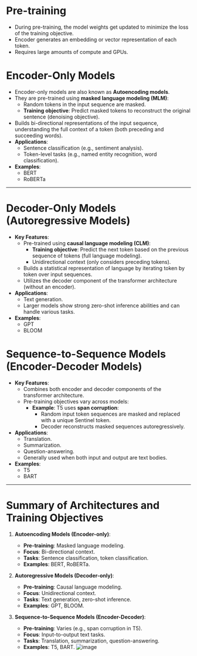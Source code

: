 # Pre-training
- During pre-training, the model weights get updated to minimize the loss of the training objective.
- Encoder generates an embedding or vector representation of each token.
- Requires large amounts of compute and GPUs.

# Encoder-Only Models
- Encoder-only models are also known as **Autoencoding models**.
- They are pre-trained using **masked language modeling (MLM)**:
  - Random tokens in the input sequence are masked.
  - **Training objective**: Predict masked tokens to reconstruct the original sentence (denoising objective).
- Builds bi-directional representations of the input sequence, understanding the full context of a token (both preceding and succeeding words).
- **Applications**:
  - Sentence classification (e.g., sentiment analysis).
  - Token-level tasks (e.g., named entity recognition, word classification).
- **Examples**:
  - BERT
  - RoBERTa

---

# Decoder-Only Models (Autoregressive Models)
- **Key Features**:
  - Pre-trained using **causal language modeling (CLM)**:
    - **Training objective**: Predict the next token based on the previous sequence of tokens (full language modeling).
    - Unidirectional context (only considers preceding tokens).
  - Builds a statistical representation of language by iterating token by token over input sequences.
  - Utilizes the decoder component of the transformer architecture (without an encoder).
- **Applications**:
  - Text generation.
  - Larger models show strong zero-shot inference abilities and can handle various tasks.
- **Examples**:
  - GPT
  - BLOOM

# Sequence-to-Sequence Models (Encoder-Decoder Models)
- **Key Features**:
  - Combines both encoder and decoder components of the transformer architecture.
  - Pre-training objectives vary across models:
    - **Example**: T5 uses **span corruption**:
      - Random input token sequences are masked and replaced with a unique Sentinel token.
      - Decoder reconstructs masked sequences autoregressively.
- **Applications**:
  - Translation.
  - Summarization.
  - Question-answering.
  - Generally used when both input and output are text bodies.
- **Examples**:
  - T5
  - BART

---

# Summary of Architectures and Training Objectives

1. **Autoencoding Models (Encoder-only)**:
   - **Pre-training**: Masked language modeling.
   - **Focus**: Bi-directional context.
   - **Tasks**: Sentence classification, token classification.
   - **Examples**: BERT, RoBERTa.

2. **Autoregressive Models (Decoder-only)**:
   - **Pre-training**: Causal language modeling.
   - **Focus**: Unidirectional context.
   - **Tasks**: Text generation, zero-shot inference.
   - **Examples**: GPT, BLOOM.

3. **Sequence-to-Sequence Models (Encoder-Decoder)**:
   - **Pre-training**: Varies (e.g., span corruption in T5).
   - **Focus**: Input-to-output text tasks.
   - **Tasks**: Translation, summarization, question-answering.
   - **Examples**: T5, BART.
![image](https://github.com/user-attachments/assets/63eda803-a8a8-403a-9f8e-bfbc410ca349)

